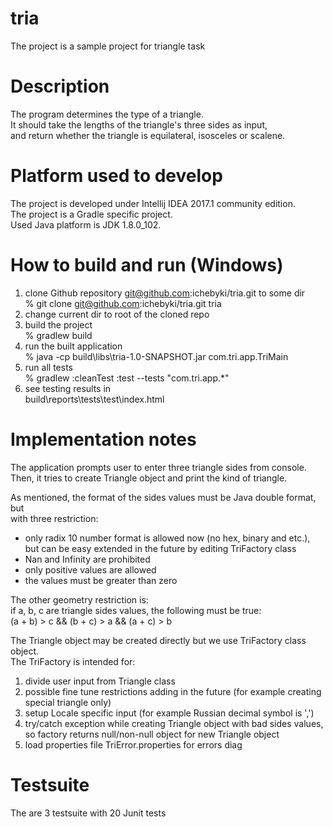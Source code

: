 # tria

The project is a sample project for triangle task  

# Description
The program determines the type of a triangle.  
It should take the lengths of the triangle's three sides as input,  
and return whether the triangle is equilateral, isosceles or scalene.  

# Platform used to develop
The project is developed under Intellij IDEA 2017.1 community edition.  
The project is a Gradle specific project.  
Used Java platform is JDK 1.8.0_102.  

# How to build and run (Windows)
1) clone Github repository git@github.com:ichebyki/tria.git to some dir  
     % git clone git@github.com:ichebyki/tria.git tria  
2) change current dir to root of the cloned repo  
3) build the project  
     % gradlew build  
4) run the built application  
     % java -cp build\libs\tria-1.0-SNAPSHOT.jar com.tri.app.TriMain  
5) run all tests  
     % gradlew :cleanTest :test --tests "com.tri.app.*"  
6) see testing results in  
     build\reports\tests\test\index.html  

# Implementation notes
The application prompts user to enter three triangle sides from console.  
Then, it tries to create Triangle object and print the kind of triangle.  
  
As mentioned, the format of the sides values must be Java double format, but  
with three restriction:  
  - only radix 10 number format is allowed now (no hex, binary and etc.),  
    but can be easy extended in the future by editing TriFactory class  
  - Nan and Infinity are prohibited  
  - only positive values are allowed  
  - the values must be greater than zero  
  
The other geometry restriction is:  
  if a, b, c are triangle sides values, the following must be true:  
     (a + b) > c && (b + c) > a && (a + c) > b  
  
The Triangle object may be created directly but we use TriFactory class object.  
The TriFactory is intended for:  
  1) divide user input from Triangle class  
  2) possible fine tune restrictions adding in the future (for example creating special triangle only)  
  3) setup Locale specific input (for example Russian decimal symbol is ',')  
  4) try/catch exception while creating Triangle object with bad sides values,  
     so factory returns null/non-null object for new Triangle object  
  5) load properties file TriError.properties for errors diag  
  
  
# Testsuite
The are 3 testsuite with 20 Junit tests  
  
